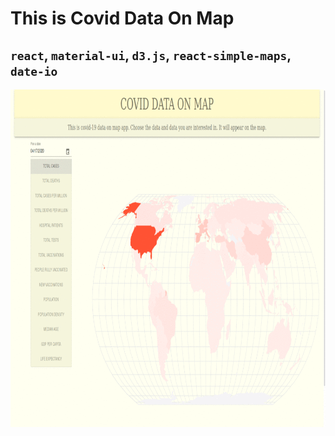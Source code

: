 # This is Covid Data On Map

## `react`,  `material-ui`, `d3.js`, `react-simple-maps`, `date-io`

<img src="simple_web_app/public/Webp.net-gifmaker.gif" width="960" height="540">
 
